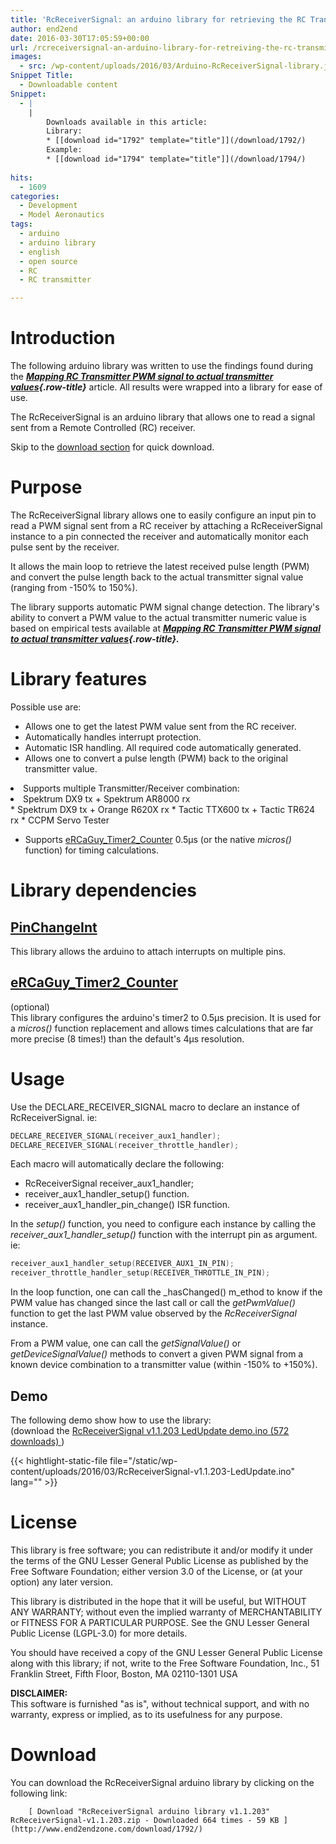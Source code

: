 ```yaml
---
title: 'RcReceiverSignal: an arduino library for retrieving the RC Transmitter value from an RC Receiver pulse'
author: end2end
date: 2016-03-30T17:05:59+00:00
url: /rcreceiversignal-an-arduino-library-for-retreiving-the-rc-transmitter-value-from-an-rc-receiver-pulse/
images:
  - src: /wp-content/uploads/2016/03/Arduino-RcReceiverSignal-library.jpg
Snippet Title:
  - Downloadable content
Snippet:
  - |
    |
        Downloads available in this article:
        Library:
        * [[download id="1792" template="title"]](/download/1792/)
        Example:
        * [[download id="1794" template="title"]](/download/1794/)
        
hits:
  - 1609
categories:
  - Development
  - Model Aeronautics
tags:
  - arduino
  - arduino library
  - english
  - open source
  - RC
  - RC transmitter

---
```

# Introduction

The following arduino library was written to use the findings found during the _**[Mapping RC Transmitter PWM signal to actual transmitter values](/mapping-rc-transmitter-pwm-signal-to-actual-transmitter-values/){.row-title}**_ article. All results were wrapped into a library for ease of use.

The RcReceiverSignal is an arduino library that allows one to read a signal sent from a Remote Controlled (RC) receiver.

Skip to the [download section](#Download) for quick download.

# Purpose

The RcReceiverSignal library allows one to easily configure an input pin to read a PWM signal sent from a RC receiver by attaching a RcReceiverSignal instance to a pin connected the receiver and automatically monitor each pulse sent by the receiver.

It allows the main loop to retrieve the latest received pulse length (PWM) and convert the pulse length back to the actual transmitter signal value (ranging from -150% to 150%).

The library supports automatic PWM signal change detection. The library's ability to convert a PWM value to the actual transmitter numeric value is based on empirical tests available at _**[Mapping RC Transmitter PWM signal to actual transmitter values](/mapping-rc-transmitter-pwm-signal-to-actual-transmitter-values/){.row-title}.**_

# Library features

Possible use are:

* Allows one to get the latest PWM value sent from the RC receiver.
* Automatically handles interrupt protection.
* Automatic ISR handling. All required code automatically generated.
* Allows one to convert a pulse length (PWM) back to the original transmitter value.
<li>
  Supports multiple Transmitter/Receiver combination: <li>
      Spektrum DX9 tx + Spektrum AR8000 rx
    </li>
    * Spektrum DX9 tx + Orange R620X rx
    * Tactic TTX600 tx + Tactic TR624 rx
    * CCPM Servo Tester
</li>

* Supports [eRCaGuy_Timer2_Counter](http://www.electricrcaircraftguy.com/2014/02/Timer2Counter-more-precise-Arduino-micros-function.html) 0.5µs (or the native _micros()_ function) for timing calculations.

# Library dependencies

## [PinChangeInt](https://github.com/GreyGnome/PinChangeInt)

This library allows the arduino to attach interrupts on multiple pins.

## [eRCaGuy_Timer2_Counter](http://www.electricrcaircraftguy.com/2014/02/Timer2Counter-more-precise-Arduino-micros-function.html)

(optional)  
This library configures the arduino's timer2 to 0.5µs precision. It is used for a _micros()_ function replacement and allows times calculations that are far more precise (8 times!) than the default's 4µs resolution.

# Usage

Use the DECLARE_RECEIVER_SIGNAL macro to declare an instance of RcReceiverSignal. ie:


```cpp
DECLARE_RECEIVER_SIGNAL(receiver_aux1_handler);
DECLARE_RECEIVER_SIGNAL(receiver_throttle_handler);
```


Each macro will automatically declare the following:

* RcReceiverSignal receiver_aux1_handler;
* receiver_aux1_handler_setup() function.
* receiver_aux1_handler_pin_change() ISR function.

In the _setup()_ function, you need to configure each instance by calling the _receiver_aux1_handler_setup()_ function with the interrupt pin as argument. ie:


```cpp
receiver_aux1_handler_setup(RECEIVER_AUX1_IN_PIN);
receiver_throttle_handler_setup(RECEIVER_THROTTLE_IN_PIN);
```


In the loop function, one can call the _hasChanged() m_ethod to know if the PWM value has changed since the last call or call the _getPwmValue()_ function to get the last PWM value observed by the _RcReceiverSignal_ instance.

From a PWM value, one can call the _getSignalValue()_ or _getDeviceSignalValue()_ methods to convert a given PWM signal from a known device combination to a transmitter value (within -150% to +150%).

## Demo

The following demo show how to use the library:  
(download the 
	[ RcReceiverSignal v1.1.203 LedUpdate demo.ino (572 downloads) ](http://www.end2endzone.com/download/1794/ "Version 1.1.203"))

{{< hightlight-static-file file="/static/wp-content/uploads/2016/03/RcReceiverSignal-v1.1.203-LedUpdate.ino" lang="" >}}

# License

This library is free software; you can redistribute it and/or modify it under the terms of the GNU Lesser General Public License as published by the Free Software Foundation; either version 3.0 of the License, or (at your option) any later version.

This library is distributed in the hope that it will be useful, but WITHOUT ANY WARRANTY; without even the implied warranty of MERCHANTABILITY or FITNESS FOR A PARTICULAR PURPOSE. See the GNU Lesser General Public License (LGPL-3.0) for more details.

You should have received a copy of the GNU Lesser General Public License along with this library; if not, write to the Free Software Foundation, Inc., 51 Franklin Street, Fifth Floor, Boston, MA 02110-1301 USA

**DISCLAIMER:**  
This software is furnished "as is", without technical support, and with no warranty, express or implied, as to its usefulness for any purpose.

# Download

You can download the RcReceiverSignal arduino library by clicking on the following link:


		[ Download "RcReceiverSignal arduino library v1.1.203" RcReceiverSignal-v1.1.203.zip - Downloaded 664 times - 59 KB ](http://www.end2endzone.com/download/1792/)
